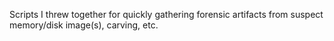 Scripts I threw together for quickly gathering forensic artifacts from suspect memory/disk image(s), carving, etc.
